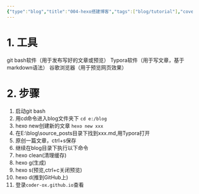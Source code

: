 ```yaml
---
{"type":"blog","title":"004-hexo搭建博客","tags":["blog/tutorial"],"cover":"https://codertoro-img01.s3.ladydaily.com/img/backbround_img/iShot_2023-01-28_16.32.41.png","categories":["技术教程","博客搭建"],"abbrlink":"b37651","establish":"2022-02-23 22:10:53","dg-publish":true,"permalink":"/Blog/004-hexo搭建博客/","dgPassFrontmatter":true,"created":"2025-02-21T11:01:33.112+08:00","updated":"2025-03-04T18:49:53.801+08:00"}
---
```



# 1. 工具
git bash软件（用于发布写好的文章或预览）
Typora软件（用于写文章，基于markdown语法）
谷歌浏览器（用于预览网页效果）
<!--more-->
# 2. 步骤
1. 启动git bash
2. 用cd命令进入blog文件夹下   `cd e:/blog`
3. hexo new创建新的文章  `hexo new xxx`
4. 在E:\blog\source\_posts目录下找到xxx.md,用Typora打开
5. 原创一篇文章，ctrl+s保存
6. 继续在blog目录下执行以下命令
7. hexo clean(清理缓存)
8. hexo g(生成)
9. hexo s(预览,ctrl+c关闭预览)
10. hexo d(推到GitHub上)
11. 登录`coder-ox.github.io`查看  

